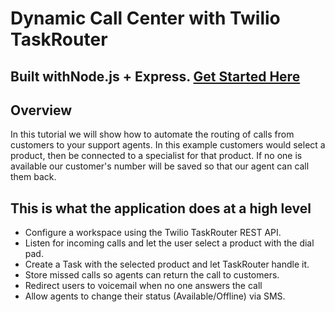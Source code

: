 # Dynamic Call Center with Twilio TaskRouter

## Built withNode.js + Express. [Get Started Here](https://www.twilio.com/docs/taskrouter/tutorials/dynamic-call-center-node-express)

## Overview

In this tutorial we will show how to automate the routing of calls from
customers to your support agents. In this example customers would select a
product, then be connected to a specialist for that product. If no one is
available our customer's number will be saved so that our agent can call them back.

## This is what the application does at a high level

- Configure a workspace using the Twilio TaskRouter REST API.
- Listen for incoming calls and let the user select a product with the dial pad.
- Create a Task with the selected product and let TaskRouter handle it.
- Store missed calls so agents can return the call to customers.
- Redirect users to voicemail when no one answers the call
- Allow agents to change their status (Available/Offline) via SMS.

